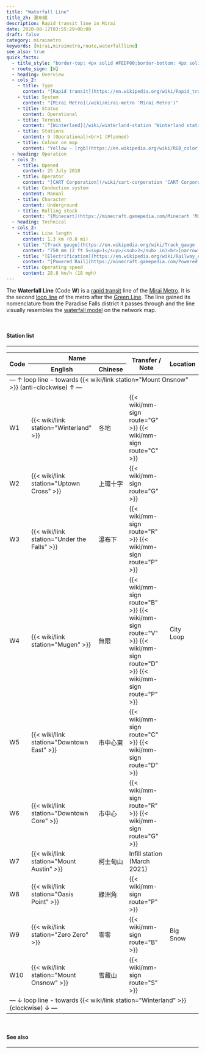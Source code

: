 ```yaml
---
title: "Waterfall Line"
title_zh: 瀑布綫
description: Rapid transit line in Mirai
date: 2020-08-12T03:55:29+08:00
draft: false
category: miraimetro
keywords: [mirai,miraimetro,route,waterfallline]
see_also: true
quick_facts:
  - title_style: "border-top: 4px solid #FEDF00;border-bottom: 4px solid #FEDF00;padding:2px 0;"
  - route_sign: [W]
  - heading: Overview
  - cols_2:
    - title: Type
      content: "[Rapid transit](https://en.wikipedia.org/wiki/Rapid_transit 'Rapid transit')"
    - title: System
      content: "[Mirai Metro](/wiki/mirai-metro 'Mirai Metro')"
    - title: Status
      content: Operational
    - title: Termini
      content: "[Winterland](/wiki/winterland-station 'Winterland station') (loop line)"
    - title: Stations
      content: 9 (Operational)<br>1 (Planned)
    - title: Colour on map
      content: "Yellow - [rgb](https://en.wikipedia.org/wiki/RGB_color_model 'RGB color model')(254,223,0)"
  - heading: Operation
  - cols_2:
    - title: Opened
      content: 25 July 2018
    - title: Operator
      content: "[CART Corporation](/wiki/cart-corporation 'CART Corporation')"
    - title: Conduction system
      content: Manual
    - title: Character
      content: Underground
    - title: Rolling stock
      content: "[Minecart](https://minecraft.gamepedia.com/Minecart 'Minecart')<br>(Yellow [Concrete](https://minecraft.gamepedia.com/Concrete 'Concrete'))"
  - heading: Technical
  - cols_2:
    - title: Line length
      content: 1.3 km (0.8 mi)
    - title: "[Track gauge](https://en.wikipedia.org/wiki/Track_gauge 'Track gauge')"
      content: "750 mm (2 ft ​5<sup>1</sup>/<sub>2</sub> in)<br>[narrow gauge](https://en.wikipedia.org/wiki/Narrow-gauge_railway 'Narrow-gauge railway')"
    - title: "[Electrification](https://en.wikipedia.org/wiki/Railway_electrification_system 'Railway electrification system')"
      content: "[Powered Rail](https://minecraft.gamepedia.com/Powered_Rail 'Powered Rail')"
    - title: Operating speed
      content: 28.8 km/h (18 mph)
---
```


The **Waterfall Line** (Code **W**) is a [rapid transit](https://en.wikipedia.org/wiki/Rapid_transit "Rapid transit") line of the [Mirai Metro](/wiki/mirai-metro "Mirai Metro"). It is the second [loop line](https://en.wikipedia.org/wiki/Circle_route "Circle route") of the metro after the [Green Line](/wiki/green-line "Green Line"). The line gained its nomenclature from the Paradise Falls district it passes through and the line visually resembles the [waterfall model](https://en.wikipedia.org/wiki/Waterfall_model "Waterfall model") on the network map.

<br>

#### Station list

---

<div class="table-responsive">
  <table class="table table-sm table-bordered table-700 text-center">
    <thead class="waterfallline">
      <tr>
        <th rowspan="2">Code</th>
        <th colspan="2" class="border-bottom-0">Name</th>
        <th rowspan="2">Transfer / Note</th>
        <th rowspan="2">Location</th>
      </tr>
      <tr>
        <th>English</th>
        <th>Chinese</th>
      </tr>
    </thead>
    <tbody>
      <tr class="alert-secondary">
        <td colspan="5">— ↑ loop line - towards {{< wiki/link station="Mount Onsnow" >}} (anti-clockwise) ↑ —</td>
      </tr>
      <tr>
        <td>
          <span class="station-code station-code-sm station-code-wl rounded-circle">W1<span>
        </td>
        <td>{{< wiki/link station="Winterland" >}}</td>
        <td>冬地</td>
        <td>
          {{< wiki/mm-sign route="G" >}}
          {{< wiki/mm-sign route="C" >}}
        </td>
        <td rowspan="7">City Loop</td>
      </tr>
      <tr>
        <td>
          <span class="station-code station-code-sm station-code-wl rounded-circle">W2<span>
        </td>
        <td>{{< wiki/link station="Uptown Cross" >}}</td>
        <td>上環十字</td>
        <td>
          {{< wiki/mm-sign route="G" >}}
        </td>
      </tr>
      <tr>
        <td>
          <span class="station-code station-code-sm station-code-wl rounded-circle">W3<span>
        </td>
        <td>{{< wiki/link station="Under the Falls" >}}</td>
        <td>瀑布下</td>
        <td>
          {{< wiki/mm-sign route="R" >}}
          {{< wiki/mm-sign route="P" >}}
        </td>
      </tr>
      <tr>
        <td>
          <span class="station-code station-code-sm station-code-wl rounded-circle">W4<span>
        </td>
        <td>{{< wiki/link station="Mugen" >}}</td>
        <td>無限</td>
        <td>
          {{< wiki/mm-sign route="B" >}}
          {{< wiki/mm-sign route="V" >}}
          {{< wiki/mm-sign route="D" >}}
          {{< wiki/mm-sign route="P" >}}
        </td>
      </tr>
      <tr>
        <td>
          <span class="station-code station-code-sm station-code-wl rounded-circle">W5<span>
        </td>
        <td>{{< wiki/link station="Downtown East" >}}</td>
        <td>市中心東</td>
        <td>
          {{< wiki/mm-sign route="C" >}}
          {{< wiki/mm-sign route="D" >}}
        </td>
      </tr>
      <tr>
        <td>
          <span class="station-code station-code-sm station-code-wl rounded-circle">W6<span>
        </td>
        <td>{{< wiki/link station="Downtown Core" >}}</td>
        <td>市中心</td>
        <td>
          {{< wiki/mm-sign route="R" >}}
          {{< wiki/mm-sign route="G" >}}
        </td>
      </tr>
      <tr class="alert-warning">
        <td>
          <span class="station-code station-code-sm station-code-wl rounded-circle">W7<span>
        </td>
        <td class="font-italic">{{< wiki/link station="Mount Austin" >}}</td>
        <td class="font-italic">柯士甸山</td>
        <td>
          Infill station <span class="small font-italic">(March 2021)</span>
        </td>
      </tr>
      <tr>
        <td>
          <span class="station-code station-code-sm station-code-wl rounded-circle">W8<span>
        </td>
        <td>{{< wiki/link station="Oasis Point" >}}</td>
        <td>綠洲角</td>
        <td>
          {{< wiki/mm-sign route="P" >}}
        </td>
        <td rowspan="3">Big Snow</td>
      </tr>
      <tr>
        <td>
          <span class="station-code station-code-sm station-code-wl rounded-circle">W9<span>
        </td>
        <td>{{< wiki/link station="Zero Zero" >}}</td>
        <td>零零</td>
        <td>
          {{< wiki/mm-sign route="B" >}}
        </td>
      </tr>
      <tr>
        <td>
          <span class="station-code station-code-sm-dd station-code-wl rounded-circle">W10<span>
        </td>
        <td>{{< wiki/link station="Mount Onsnow" >}}</td>
        <td>雪藏山</td>
        <td>
          {{< wiki/mm-sign route="S" >}}
        </td>
      </tr>
      <tr class="alert-secondary">
        <td colspan="5">— ↓ loop line - towards {{< wiki/link station="Winterland" >}} (clockwise) ↓ —</td>
      </tr>
    </tbody>
  </table>
</div>

<br>

#### See also

---
